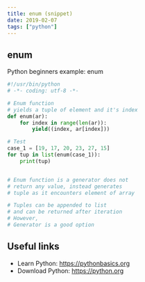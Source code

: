 ```yaml
---
title: enum (snippet)
date: 2019-02-07
tags: ["python"]
---
```


## enum

Python beginners example: enum

```python
#!/usr/bin/python
# -*- coding: utf-8 -*-

# Enum function
# yields a tuple of element and it's index
def enum(ar):
	for index in range(len(ar)):
		yield((index, ar[index]))

# Test
case_1 = [19, 17, 20, 23, 27, 15]
for tup in list(enum(case_1)):
	print(tup)


# Enum function is a generator does not 
# return any value, instead generates
# tuple as it encounters element of array

# Tuples can be appended to list
# and can be returned after iteration
# However,
# Generator is a good option


```

## Useful links

- Learn Python: https://pythonbasics.org
- Download Python: https://python.org
